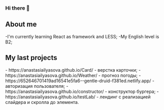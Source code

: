 ### Hi there 👋

<h2>About me</h2>
-I'm currently learning React as framework and LESS;
-My English level is B2;

<h2>My last projects</h2>
- https://anastasiailyasova.github.io/Card/ - верстка карточки;
- https://anastasiailyasova.github.io/Weather/ - прогноз погоды;
- https://652646701419ad16541e5fa6--gentle-druid-f381ed.netlify.app/ - авторизация пользователя;
- https://anastasiailyasova.github.io/constructor/ - конструктор бургера;
- https://anastasiailyasova.github.io/testLab/ - лендинг с реализацией слайдера и скролла до элемента.
<!--
**AnastasiaIlyasova/AnastasiaIlyasova** is a ✨ _special_ ✨ repository because its `README.md` (this file) appears on your GitHub profile.

Here are some ideas to get you started:

- 🔭 I’m currently working on ...
- 🌱 I’m currently learning ...
- 👯 I’m looking to collaborate on ...
- 🤔 I’m looking for help with ...
- 💬 Ask me about ...
- 📫 How to reach me: ...
- 😄 Pronouns: ...
- ⚡ Fun fact: ...
-->
